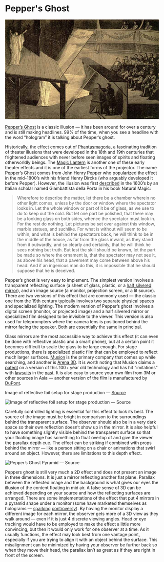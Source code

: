 # Pepper's Ghost

![Pepper’s Ghost Diagram — Source](../.gitbook/assets/15EQda21R4rAgU6EvuswyuA.jpeg)

[Pepper’s Ghost](https://en.wikipedia.org/wiki/Pepper's\_ghost) is a classic illusion — it has been around for over a century and is still making headlines. 99% of the time, when you see a headline with the word “hologram” it is talking about Pepper’s ghost.

Historically, the effect comes out of [Phantasmagoria](https://en.wikipedia.org/wiki/Phantasmagoria), a fascinating tradition of theater illusions that were developed in the 18th and 19th centuries that frightened audiences with never before seen images of spirits and floating otherworldly beings. The [Magic Lantern](http://www.magiclantern.org.uk/history/history01.php) is another one of these early theater effects and it is one of the earliest forms of the projector. The name Pepper’s Ghost comes from John Henry Pepper who popularized the effect in the mid-1800’s with his friend Henry Dircks (who arguably developed it before Pepper). However, the illusion was first [described](http://www.mindserpent.com/American\_History/books/Porta/jportac17.html#bk17VIII) in the 1600’s by an Italian scholar named Giambattista della Porta in his book Natural Magic:

> Wherefore to describe the matter, let there be a chamber wherein no other light comes, unless by the door or window where the spectator looks in. Let the whole window or part of it be of glass, as we use to do to keep out the cold. But let one part be polished, that there may be a looking glass on both sides, whence the spectator must look in. For the rest do nothing. Let pictures be set over against this window, marble statues, and suchlike. For what is without will seem to be within, and what is behind the spectators back, he will think to be in the middle of the house, as far from the glass inward, as they stand from it outwardly, and so clearly and certainly, that he will think he sees nothing but truth. But lest the skill should be known, let the part be made so where the ornament is, that the spectator may not see it, as above his head, that a pavement may come between above his head. And if an ingenious man do this, it is impossible that he should suppose that he is deceived.

Pepper’s ghost is very easy to implement. The simplest version involves a transparent reflecting surface (a sheet of glass, plastic, or a [half silvered mirror](http://en.wikipedia.org/wiki/Beam\_splitter)), and an image source (a monitor, projection screen, or a lit source). There are two versions of this effect that are commonly used — the classic one from the 19th century typically involves two separate physical spaces and specialized lighting. The modern version of Pepper’s ghost involves a digital screen (monitor, or projected image) and a half silvered mirror or specialized film designed to be invisible to the viewer. This version is also used for teleprompters where the camera lens is positioned behind the mirror facing the speaker. Both are essentially the same in principal.

Glass mirrors are the most accessible way to achieve this effect (it can even be done with reflective plastic and a smart phone), but at a certain point it becomes difficult to scale the glass to be large enough. For stage productions, there is specialized plastic film that can be employed to reflect much larger surfaces. [Musion](http://musion.com) is the primary company that comes up while searching, and another is [Arena 3D](http://www.arena3d.com). It is worth noting that Musion claims a [patent](https://worldwide.espacenet.com/publicationDetails/biblio?CC=US\&NR=5865519\&KC=\&FT=E\&locale=en\_EP) on a version of this 100+ year old technology and has hit “imitations” with [lawsuits](http://www.hollywoodreporter.com/thr-esq/hologram-lawsuit-alki-david-michael-jackson-690899) in the [past](http://www.digitalsignagenews.eu/index.php?option=com\_content\&view=article\&id=488:musion-an-open-response-to-arena-3d\&catid=41:industry-news\&Itemid=71). It is also easy to source your own film from 3M or other sources in Asia — another version of the film is manufactured by [DuPont](http://www.proavbiz-europe.com/index.php?option=com\_content\&view=article\&id=6184:the-battle-of-new-orleans-musion-vs-arena-3d\&catid=86:feature\&Itemid=401984).

Image of reflective foil setup for stage production — [Source](http://www.glimmdisplay.com)

![Image of reflective foil setup for stage production — Source](https://miro.medium.com/max/1400/1\*ldpO6XtOgOor\_c9j2Hqs7w.jpeg)

Carefully controlled lighting is essential for this effect to look its best. The source of the image must be bright in comparison to the surroundings behind the transparent surface. The observer should also be in a very dark space so their own reflection doesn’t show up in the mirror. It is also helpful to have something slightly visible behind the transparent surface so that your floating image has something to float overtop of and give the viewer the parallax depth cue. The effect can be striking if combined with props behind the mirror — like a person sitting on a chair or animations that swirl around an object. However, there are limitations to this depth effect.

![Pepper’s Ghost Pyramid — Source](https://miro.medium.com/max/1000/1\*d0L-cF7kPwAnNZOnwNZJCw.jpeg)

Peppers ghost is still very much a 2D effect and does not present an image in three dimensions. It is just a mirror reflecting another flat plane. Parallax between the reflected image and the background is what gives our eyes the illusion of the content floating in mid air. A false sense of 3D can be achieved depending on your source and how the reflecting surfaces are arranged. There are some implementations of the effect that put 4 mirrors in a pyramid shape under a monitor (some have marketed themselves as holograms — [sparking](https://medium.com/@sableraph/is-the-holus-3d-hologram-the-biggest-scam-in-the-history-of-kickstarter-6e86dd5bde7d#.laqsjfr5f) [controversy](http://joanielemercier.com/kickstarter\_is\_broken/)). By having the monitor display a different image for each mirror, the observer gets more of a 3D view as they walk around — even if it is just 4 discrete viewing angles. Head or eye tracking would have to be employed to make the effect a little more convincing, but then it would only work for one observer at a time. As it usually functions, the effect may look best from one vantage point, especially if you are trying to align it with an object behind the surface. This misalignment can be minimized by having your observer be further back so when they move their head, the parallax isn’t as great as if they are right in front of the screen.
